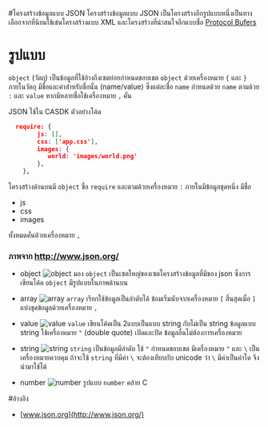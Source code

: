 #โครงสร้างข้อมูลแบบ JSON
โครงสร้างข้อมูลแบบ JSON เป็นโครงสร้างอีกรูปแบบหนึ่งเป็นทางเลือกจากที่นิยมใช้เช่นโครงสร้างแบบ XML และโครงสร้างที่น่าสนใจอีกแบบชื่อ [Protocol Bufers](https://developers.google.com/protocol-buffers/) 

# รูปแบบ
`object` (วัตถุ) เป็นข้อมูลที่ใช้อ้างถึงเซตย่อยกำหนดขอบเขต `object` ด้วยเครื่องหมาย `{` และ `}` ภายในวัตถุ มีชื่อและค่าสำหรับชื่อนั้น (name/value) ซึ่งแต่ละชื่อ `name` กำหนดด้วย `name` ตามด้วย `:` และ `value` หากมีหลายชื่อใช้เครื่องหมาย `,` คั่น
 
JSON ใช้ใน CASDK ตัวอย่างโค้ด

```json
  require: {
        js: [],
        css: ['app.css'],
        images: {
           world: 'images/world.png'
        },
    },
```

โครงสร้างด้านบนมี `object` ชื่อ `require` และตามด้วยเครื่องหมาย `:` ภายในมีข้อมูลชุดหนึ่ง มีชื่อ 

* js
* css
* images

ทั้งหมดคั่นด้วยเครื่องหมาย `,` 

### ภาพจาก http://www.json.org/ 

* object
![object](http://www.json.org/object.gif)
มอง `object` เป็นเซตใหญ่ของเซตโครงสร้างข้อมูลที่มีของ json ซึ่งการเขียนโค้ด `object` มีรูปแบบในภาพด้านบน 

* array
![array](http://www.json.org/array.gif)
`array` เรียกใช้ข้อมูลเป็นลำดับได้ ข้อมเริ่มนับจากเครื่องหมาย `[` สิ้นสุดเมื่อ `]` แบ่งชุดข้อมูลด้วยเครื่องหมาย `,` 

* value
![value](http://www.json.org/value.gif)
`value` เขียนโค้ดเป็น 2แบบเป็นแบบ string กับไม่เป็น string ข้อมูลแบบ string ใช้เครื่องหมาย `"` (double quote) เปิดและปิด ข้อมูลอื่นไม่ต้องการเครื่องหมาย

* string
![string](http://www.json.org/string.gif)
`string` เป็นข้อมูลมีลำดับ ใช้ `"` กำหนดขอบเขต มีเครื่องหมาย `"` และ `\` เป็นเครื่องหมายควบคุม ถ้าจะใช้ `string` ที่มีค่า `\` จะต้องเทียบกับ unicode ว่า `\` มีค่าเป็นค่าใด จึงนำมาใช้ได้ 

* number
![number](http://www.json.org/number.gif)
รูปแบบ `number` คล้าย C 

#อ้างอิง
* [www.json.org](http://www.json.org/)
